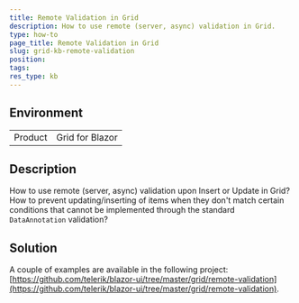 ```yaml
---
title: Remote Validation in Grid
description: How to use remote (server, async) validation in Grid.
type: how-to
page_title: Remote Validation in Grid
slug: grid-kb-remote-validation
position: 
tags: 
res_type: kb
---
```


## Environment

<table>
    <tbody>
        <tr>
            <td>Product</td>
            <td>Grid for Blazor</td>
        </tr>
    </tbody>
</table>


## Description

How to use remote (server, async) validation upon Insert or Update in Grid? How to prevent updating/inserting of items when they don't match certain conditions that cannot be implemented through the standard `DataAnnotation` validation?


## Solution

A couple of examples are available in the following project: [https://github.com/telerik/blazor-ui/tree/master/grid/remote-validation](https://github.com/telerik/blazor-ui/tree/master/grid/remote-validation).